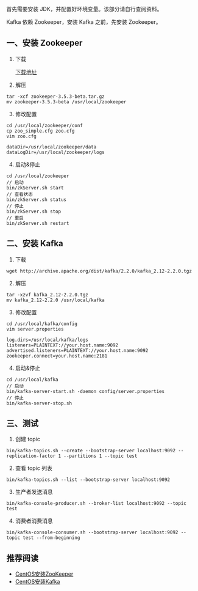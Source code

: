 首先需要安装 JDK，并配置好环境变量。该部分请自行查阅资料。

Kafka 依赖 Zookeeper，安装 Kafka 之前，先安装 Zookeeper。

## 一、安装 Zookeeper

1. 下载

    [下载地址](http://archive.apache.org/dist/zookeeper/zookeeper-3.5.3-beta/)

2. 解压

```
tar -xcf zookeeper-3.5.3-beta.tar.gz
mv zookeeper-3.5.3-beta /usr/local/zookeeper
```

3. 修改配置
```
cd /usr/local/zookeeper/conf
cp zoo_simple.cfg zoo.cfg
vim zoo.cfg
```

```
dataDir=/usr/local/zookeeper/data
dataLogDir=/usr/local/zookeeper/logs
```

4. 启动&停止

```
cd /usr/local/zookeeper
// 启动
bin/zkServer.sh start
// 查看状态
bin/zkServer.sh status
// 停止
bin/zkServer.sh stop
// 重启
bin/zkServer.sh restart
```

## 二、安装 Kafka

1. 下载

```
wget http://archive.apache.org/dist/kafka/2.2.0/kafka_2.12-2.2.0.tgz
```

2. 解压

```
tar -xzvf kafka_2.12-2.2.0.tgz
mv kafka_2.12-2.2.0 /usr/local/kafka
```

3. 修改配置

```
cd /usr/local/kafka/config
vim server.properties
```

```
log.dirs=/usr/local/kafka/logs
listeners=PLAINTEXT://your.host.name:9092
advertised.listeners=PLAINTEXT://your.host.name:9092
zookeeper.connect=your.host.name:2181
```

4. 启动&停止

```
cd /usr/local/kafka
// 启动
bin/kafka-server-start.sh -daemon config/server.properties
// 停止
bin/kafka-server-stop.sh
```

## 三、测试

1. 创建 topic

```
bin/kafka-topics.sh --create --bootstrap-server localhost:9092 --replication-factor 1 --partitions 1 --topic test
```

2. 查看 topic 列表

```
bin/kafka-topics.sh --list --bootstrap-server localhost:9092
```

3. 生产者发送消息

```
bin/kafka-console-producer.sh --broker-list localhost:9092 --topic test
```

4. 消费者消费消息

```
bin/kafka-console-consumer.sh --bootstrap-server localhost:9092 --topic test --from-beginning
```

## 推荐阅读
* [CentOS安装ZooKeeper](https://juejin.cn/post/6844904106818011144)
* [CentOS安装Kafka](https://juejin.cn/post/6844904106826399752)
